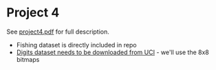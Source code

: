 # Project 4

See [project4.pdf](project4.pdf) for full description.

* Fishing dataset is directly included in repo
* [Digits dataset needs to be downloaded from UCI](https://archive.ics.uci.edu/ml/datasets/optical+recognition+of+handwritten+digits) - we'll use the 8x8 bitmaps
